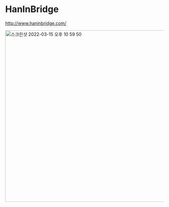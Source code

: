 # HanInBridge

http://www.haninbridge.com/

<img width="545" alt="스크린샷 2022-03-15 오후 10 59 50" src="https://user-images.githubusercontent.com/83502596/158394426-6a51867c-f9cc-48cb-ba97-95dbec594fea.png">